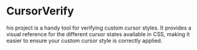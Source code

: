 # CursorVerify
 his project is a handy tool for verifying custom cursor styles. It provides a visual reference for the different cursor states available in CSS, making it easier to ensure your custom cursor style is correctly applied.
